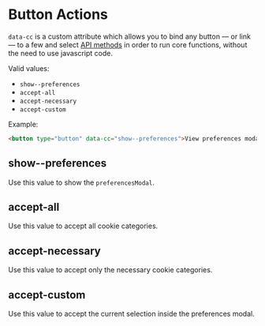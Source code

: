 # Button Actions

`data-cc` is a custom attribute which allows you to bind any button — or link  — to a few and select [API methods](/advanced/api-reference.html) in order to run core functions, without the need to use javascript code.

Valid values:
- `show--preferences`
- `accept-all`
- `accept-necessary`
- `accept-custom`

Example:
```html
<button type="button" data-cc="show--preferences">View preferences modal</button>
```

## show--preferences
Use this value to show the `preferencesModal`.

## accept-all
Use this value to accept all cookie categories.

## accept-necessary
Use this value to accept only the necessary cookie categories.

## accept-custom
Use this value to accept the current selection inside the preferences modal.